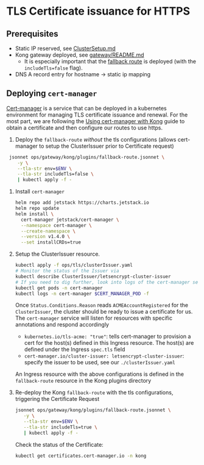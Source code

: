 # TLS Certificate issuance for HTTPS

## Prerequisites

- Static IP reserved, see [ClusterSetup.md](../ClusterSetup.md)
- Kong gateway deployed, see [gateway/README.md](../gateway/README.md)
  - It is especially important that the
    [fallback route](../gateway/kong/plugins/fallback-route.jsonnet) is deployed
    (with the `includeTls=false` flag).
- DNS A record entry for hostname -> static ip mapping

## Deploying `cert-manager`

[Cert-manager](https://cert-manager.io/docs/) is a service that can be deployed
in a kubernetes environment for managing TLS certificate issuance and renewal.
For the most part, we are following the
[Using cert-manager with Kong](https://docs.konghq.com/kubernetes-ingress-controller/1.3.x/guides/cert-manager/)
guide to obtain a certificate and then configure our routes to use https.

1. Deploy the `fallback-route` _without_ the tls configurations (allows
   cert-manager to setup the ClusterIssuer prior to Certificate request)

```bash
 jsonnet ops/gateway/kong/plugins/fallback-route.jsonnet \
    -y \
    --tla-str env=$ENV \
    --tla-str includeTls=false \
    | kubectl apply -f -
```

1. Install `cert-manager`

   ```bash
   helm repo add jetstack https://charts.jetstack.io
   helm repo update
   helm install \
     cert-manager jetstack/cert-manager \
     --namespace cert-manager \
     --create-namespace \
     --version v1.4.0 \
     --set installCRDs=true
   ```

1. Setup the ClusterIssuer resource.

   ```bash
   kubectl apply -f ops/tls/clusterIssuer.yaml
   # Monitor the status of the Issuer via
   kubectl describe ClusterIssuer/letsencrypt-cluster-issuer
   # If you need to dig further, look into logs of the cert-manager service
   kubectl get pods -n cert-manager
   kubectl logs -n cert-manager $CERT_MANAGER_POD -f
   ```

   Once `Status.Conditions.Reason` reads `ACMEAccountRegistered` for the
   `ClusterIssuer`, the cluster should be ready to issue a certificate for us.
   The `cert-manager` service will listen for resources with specific
   annotations and respond accordingly

   - `kubernetes.io/tls-acme: "true"`: tells cert-manager to provision a cert
     for the host(s) defined in this Ingress resource. The host(s) are defined
     under the Ingress `spec.tls` field
   - `cert-manager.io/cluster-issuer: letsencrypt-cluster-issuer`: specify the
     issuer to be used, see our `./clusterIssuer.yaml`

   An Ingress resource with the above configurations is defined in the
   `fallback-route` resource in the Kong plugins directory

1. Re-deploy the Kong `fallback-route` with the tls configurations, triggering
   the Certificate Request

   ```bash
   jsonnet ops/gateway/kong/plugins/fallback-route.jsonnet \
      -y \
      --tla-str env=$ENV \
      --tla-str includeTls=true \
      | kubectl apply -f -
   ```

   Check the status of the Certificate:

   ```bash
   kubectl get certificates.cert-manager.io -n kong
   ```
